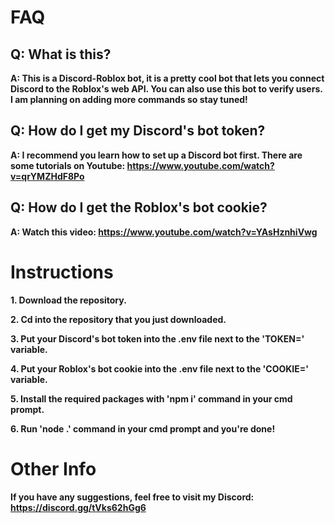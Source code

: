 # FAQ

**Q: What is this?**
-
**A: This is a Discord-Roblox bot, it is a pretty cool bot that lets you connect Discord to the Roblox's web API. You can also use this bot to verify users. I am planning on adding more commands so stay tuned!**

**Q: How do I get my Discord's bot token?**
-
**A: I recommend you learn how to set up a Discord bot first. There are some tutorials on Youtube: https://www.youtube.com/watch?v=qrYMZHdF8Po**

**Q: How do I get the Roblox's bot cookie?**
-
**A: Watch this video: https://www.youtube.com/watch?v=YAsHznhiVwg**

# Instructions
**1. Download the repository.**

**2. Cd into the repository that you just downloaded.**

**3. Put your Discord's bot token into the .env file next to the 'TOKEN=' variable.**

**4. Put your Roblox's bot cookie into the .env file next to the 'COOKIE=' variable.**

**5. Install the required packages with 'npm i' command in your cmd prompt.**

**6. Run 'node .' command in your cmd prompt and you're done!**

# Other Info
**If you have any suggestions, feel free to visit my Discord: https://discord.gg/tVks62hGg6**
